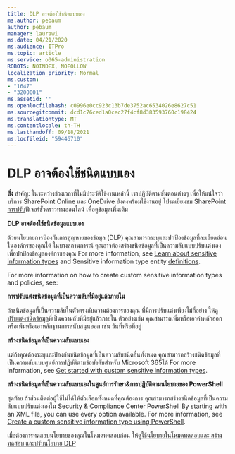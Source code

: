 ```yaml
---
title: DLP อาจต้องใช้ชนิดแบบเอง
ms.author: pebaum
author: pebaum
manager: laurawi
ms.date: 04/21/2020
ms.audience: ITPro
ms.topic: article
ms.service: o365-administration
ROBOTS: NOINDEX, NOFOLLOW
localization_priority: Normal
ms.custom:
- "1647"
- "3200001"
ms.assetid: ''
ms.openlocfilehash: c0996e0cc923c13b7de3752ac6534026e8627c51
ms.sourcegitcommit: dcd1c76ced1a0cec27f4cf8d383593760c198424
ms.translationtype: MT
ms.contentlocale: th-TH
ms.lasthandoff: 09/18/2021
ms.locfileid: "59446710"
---
```

# <a name="dlp-might-need-a-custom-type"></a>DLP อาจต้องใช้ชนิดแบบเอง

**สิ่ง** สําคัญ: ในระหว่างช่วงเวลาที่ไม่มีประวัติใช้งานเหล่านี้ เราปฏิบัติตามขั้นตอนต่างๆ เพื่อให้แน่ใจว่าบริการ SharePoint Online และ OneDrive ยังคงพร้อมใช้งานอยู่ โปรดเยี่ยมชม SharePoint [การปรับ](https://aka.ms/ODSPAdjustments)ฟีเจอร์ชั่วคราวทางออนไลน์ เพื่อดูข้อมูลเพิ่มเติม

**DLP อาจต้องใช้ชนิดข้อมูลแบบเอง**

ด้วยนโยบายการป้องกันการสูญหายของข้อมูล (DLP) คุณสามารถระบุและปกป้องข้อมูลที่ละเอียดอ่อนในองค์กรของคุณได้ ในบางสถานการณ์ คุณอาจต้องสร้างชนิดข้อมูลที่เป็นความลับแบบปรับแต่งเองเพื่อปกป้องข้อมูลองค์กรของคุณ For more information, see [Learn about sensitive information types](https://docs.microsoft.com/microsoft-365/compliance/sensitive-information-type-learn-about) and Sensitive information type entity [definitions](https://docs.microsoft.com/microsoft-365/compliance/sensitive-information-type-entity-definitions).

For more information on how to create custom sensitive information types and policies, see: 

**การปรับแต่งชนิดข้อมูลที่เป็นความลับที่มีอยู่แล้วภายใน**

ถ้าชนิดข้อมูลที่เป็นความลับในตัวตรงกับความต้องการของคุณ ที่มีการปรับแต่งเพียงไม่กี่อย่าง ให้ดู [ปรับแต่งชนิดข้อมูล](https://docs.microsoft.com/microsoft-365/compliance/customize-a-built-in-sensitive-information-type)ที่เป็นความลับที่มีอยู่แล้วภายใน ตัวอย่างเช่น คุณสามารถเพิ่มหรือเอาคําหลักออก หรือเพิ่มหรือเอาหลักฐานการสนับสนุนออก เช่น วันที่หรือที่อยู่

**สร้างชนิดข้อมูลที่เป็นความลับแบบเอง**

แต่ถ้าคุณต้องระบุและป้องกันชนิดข้อมูลที่เป็นความลับชนิดอื่นทั้งหมด คุณสามารถสร้างชนิดข้อมูลที่เป็นความลับแบบศูนย์การปฏิบัติตามข้อบังคับสำหรับ Microsoft 365ได้ For more information, see [Get started with custom sensitive information types](https://docs.microsoft.com/microsoft-365/compliance/customize-a-built-in-sensitive-information-type).

**สร้างชนิดข้อมูลที่เป็นความลับแบบเองในศูนย์การรักษา&การปฏิบัติตามนโยบายของ PowerShell**

สุดท้าย ถ้าส่วนติดต่อผู้ใช้ไม่ได้ให้ตัวเลือกทั้งหมดที่คุณต้องการ คุณสามารถสร้างชนิดข้อมูลที่เป็นความลับแบบปรับแต่งเองใน Security & Compliance Center PowerShell By starting with an XML file, you can use every option available. For more information, see [Create a custom sensitive information type using PowerShell](https://docs.microsoft.com/microsoft-365/compliance/create-a-custom-sensitive-information-type-in-scc-powershell).

เมื่อต้องการทดสอบนโยบายของคุณในโหมดทดสอบก่อน ให้ดู[ใช้นโยบายในโหมดทดสอบ](https://docs.microsoft.com/microsoft-365/compliance/dlp-learn-about-dlp#implement-policy-in-test-mode)[และ สร้าง ทดสอบ และปรับนโยบาย DLP](https://docs.microsoft.com/microsoft-365/compliance/create-test-tune-dlp-policy) 